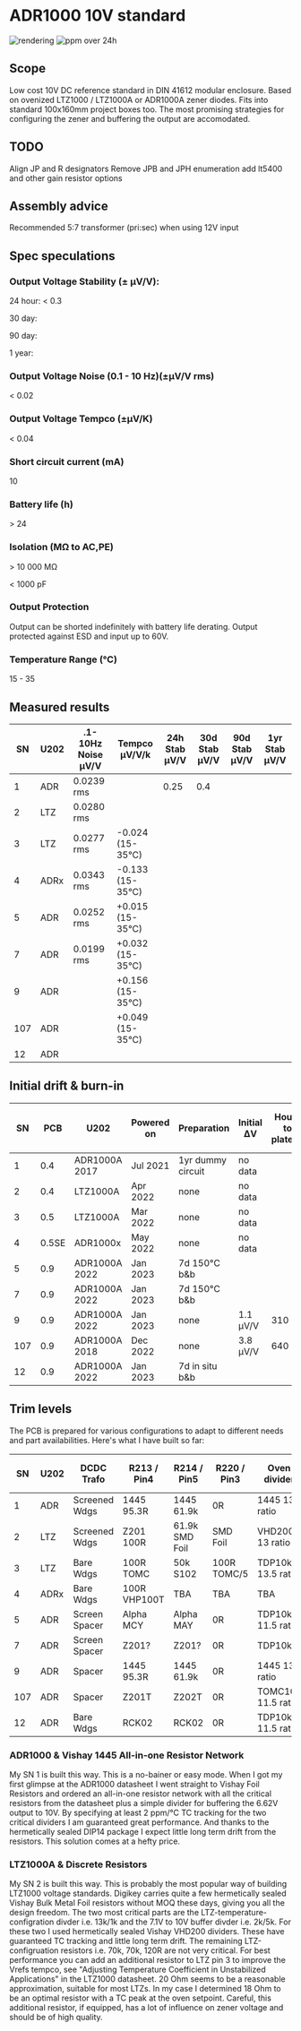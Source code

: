 # ADR1000 10V standard

![rendering](https://github.com/marcoreps/ADRmu/raw/main/images/render.png)
![ppm over 24h](https://github.com/marcoreps/ADRmu/raw/main/images/24hppm.jpg)

## Scope

Low cost 10V DC reference standard in DIN 41612 modular enclosure. Based on ovenized LTZ1000 / LTZ1000A or ADR1000A zener diodes. Fits into standard 100x160mm project boxes too. The most promising strategies for configuring the zener and buffering the output are accomodated.

## TODO

Align JP and R designators
Remove JPB and JPH enumeration
add lt5400 and other gain resistor options


## Assembly advice

Recommended 5:7 transformer (pri:sec) when using 12V input

## Spec speculations

### Output Voltage Stability (± µV/V):

24 hour: < 0.3

30 day:

90 day:

1 year:

### Output Voltage Noise (0.1 - 10 Hz)(±µV/V rms)

< 0.02

### Output Voltage Tempco (±µV/K)

< 0.04

### Short circuit current (mA)

10

### Battery life (h)

\> 24

### Isolation (MΩ to AC,PE)

\> 10 000 MΩ

< 1000 pF

### Output Protection

Output can be shorted indefinitely with battery life derating. Output protected against ESD and input up to 60V.

### Temperature Range (°C)

15 - 35

## Measured results
| SN  | U202 | .1-10Hz Noise µV/V | Tempco µV/V/k  | 24h Stab µV/V  | 30d Stab µV/V  | 90d Stab µV/V  | 1yr Stab µV/V  |
| --- | ---- | -----------------  | -------------- | -------------- | -------------- | -------------- | -------------- |
|   1 | ADR  | 0.0239 rms         |                |      0.25      |       0.4      |                |                |
|   2 | LTZ  | 0.0280 rms         |                |                |                |                |                |
|   3 | LTZ  | 0.0277 rms         |-0.024 (15-35°C)|                |                |                |                |
|   4 | ADRx | 0.0343 rms         |-0.133 (15-35°C)|                |                |                |                |
|   5 | ADR  | 0.0252 rms         |+0.015 (15-35°C)|                |                |                |                |
|   7 | ADR  | 0.0199 rms         |+0.032 (15-35°C)|                |                |                |                |
|   9 | ADR  |                    |+0.156 (15-35°C)|                |                |                |                |
| 107 | ADR  |                    |+0.049 (15-35°C)|                |                |                |                |
|  12 | ADR  |                    |                |                |                |                |                |


## Initial drift & burn-in
| SN  | PCB  |      U202      | Powered on | Preparation | Initial ΔV | Hours to plateau | .1-10Hz noise before |
| --- | ---- | -------------- | ---------- | ----------- | ---------- | ---------------- | -------------------- |
|   1 | 0.4  | ADR1000A 2017  | Jul 2021   |1yr dummy circuit| no data|                  |                      |
|   2 | 0.4  |    LTZ1000A    | Apr 2022   | none        | no data    |                  |                      |
|   3 | 0.5  |    LTZ1000A    | Mar 2022   | none        | no data    |                  |                      |
|   4 |0.5SE |    ADR1000x    | May 2022   | none        | no data    |                  |                      |
|   5 | 0.9  | ADR1000A 2022  | Jan 2023   | 7d 150°C b&b|            |                  |                      |
|   7 | 0.9  | ADR1000A 2022  | Jan 2023   | 7d 150°C b&b|            |                  |                      |
|   9 | 0.9  | ADR1000A 2022  | Jan 2023   | none        | 1.1 µV/V   | 310              |                      |
| 107 | 0.9  | ADR1000A 2018  | Dec 2022   | none        | 3.8 µV/V   | 640              |                      |
|  12 | 0.9  | ADR1000A 2022  | Jan 2023   |7d in situ b&b|           |                  |                      |

## Trim levels

The PCB is prepared for various configurations to adapt to different needs and part availabilities. Here's what I have built so far:

| SN  | U202 |  DCDC Trafo  | R213 / Pin4 | R214 / Pin5 | R220 / Pin3 | Oven divider | R225 / Iz Down | R223 / Iz Up | 10V gain divider |
| --- | ---- | ------------ | ----------- | ----------- | ----------- | ------------ | -------------- | ------------ | ---------------- |
|   1 | ADR  | Screened Wdgs| 1445 95.3R  | 1445 61.9k  | 0R          | 1445 13 ratio| open           | open         | 1445 2 ratio     |
|   2 | LTZ  | Screened Wdgs| Z201 100R   | 61.9k SMD Foil | SMD Foil |VHD200 13 ratio|               |              | VHD200 2.5 ratio |
|   3 | LTZ  | Bare Wdgs    | 100R TOMC   | 50k S102    | 100R TOMC/5 |TDP10k 13.5 ratio| open        | 230k RN73    | TDP10k 2.5 ratio |
|   4 | ADRx | Bare Wdgs    | 100R VHP100T| TBA         | TBA         | TBA          | TBA            | TBA          | TBA              |
|   5 | ADR  | Screen Spacer| Alpha MCY   | Alpha MAY   | 0R          | TDP10k 11.5 ratio | open      | 470k RN73    | TDP10k 2 ratio   |
|   7 | ADR  | Screen Spacer| Z201?       | Z201?       | 0R          | TDP10k       |                |              | TDP10k 2 ratio   |
|   9 | ADR  | Spacer       | 1445 95.3R  | 1445 61.9k  | 0R          | 1445 13 ratio| open           | open         | 1445 2 ratio     |
| 107 | ADR  | Spacer       | Z201T       | Z202T       | 0R          | TOMC10k 11.5 ratio | 200k RN73| open         | TDP10k 2 ratio   |
|  12 | ADR  | Bare Wdgs    | RCK02       | RCK02       | 0R          | TDP10k 11.5 ratio |           | open         | TDP10k 2 ratio   |

### ADR1000 & Vishay 1445 All-in-one Resistor Network

My SN 1 is built this way. This is a no-bainer or easy mode. When I got my first glimpse at the ADR1000 datasheet I went straight to Vishay Foil Resistors and ordered an all-in-one resistor network with all the critical resistors from the datasheet plus a simple divider for buffering the 6.62V output to 10V. By specifying at least 2 ppm/°C TC tracking for the two critical dividers I am guaranteed great performance. And thanks to the hermetically sealed DIP14 package I expect little long term drift from the resistors. This solution comes at a hefty price.

### LTZ1000A & Discrete Resistors

My SN 2 is built this way. This is probably the most popular way of building LTZ1000 voltage standards. Digikey carries quite a few hermetically sealed Vishay Bulk Metal Foil resistors without MOQ these days, giving you all the design freedom. The two most critical parts are the LTZ-temperature-configration divder i.e. 13k/1k and the 7.1V to 10V buffer divder i.e. 2k/5k. For these two I used hermetically sealed Vishay VHD200 dividers. These have guaranteed TC tracking and little long term drift. The remaining LTZ-configruation resistors i.e. 70k, 70k, 120R are not very critical. For best performance you can add an additional resistor to LTZ pin 3 to improve the Vrefs tempco, see "Adjusting Temperature Coefficient in Unstabilized Applications" in the LTZ1000 datasheet. 20 Ohm seems to be a reasonable approximation, suitable for most LTZs. In my case I determined 18 Ohm to be an optimal resistor with a TC peak at the oven setpoint. Careful, this additional resistor, if equipped, has a lot of influence on zener voltage and should be of high quality.


